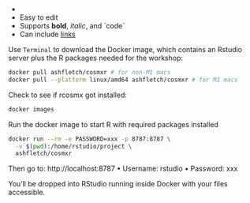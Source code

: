 - 
- Easy to edit
- Supports **bold**, *italic*, and \`code\`
- Can include [links](https://example.com)





Use `Terminal` to download the Docker image, which contains an Rstudio server plus the R packages needed for the workshop:

```bash
docker pull ashfletch/cosmxr # for non-M1 macs
docker pull --platform linux/amd64 ashfletch/cosmxr # for M1 macs
```

Check to see if rcosmx got installed:

```bash
docker images
```
Run the docker image to start R with required packages installed

```bash
docker run --rm -e PASSWORD=xxx -p 8787:8787 \
  -v $(pwd):/home/rstudio/project \
  ashfletch/cosmxr
```
Then go to: http://localhost:8787
	•	Username: rstudio
	•	Password: xxx

You’ll be dropped into RStudio running inside Docker with your files accessible.
